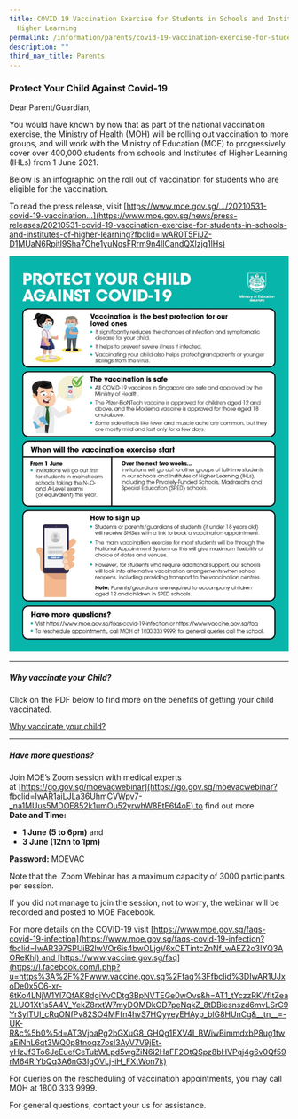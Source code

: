```yaml
---
title: COVID 19 Vaccination Exercise for Students in Schools and Institutes of
  Higher Learning
permalink: /information/parents/covid-19-vaccination-exercise-for-students-in-schools-and-institutes/
description: ""
third_nav_title: Parents
---
```


### Protect Your Child Against Covid-19

Dear Parent/Guardian,

You would have known by now that as part of the national vaccination exercise, the Ministry of Health (MOH) will be rolling out vaccination to more groups, and will work with the Ministry of Education (MOE) to progressively cover over 400,000 students from schools and Institutes of Higher Learning (IHLs) from 1 June 2021.

Below is an infographic on the roll out of vaccination for students who are eligible for the vaccination.  

To read the press release, visit [https://www.moe.gov.sg/.../20210531-covid-19-vaccination...](https://www.moe.gov.sg/news/press-releases/20210531-covid-19-vaccination-exercise-for-students-in-schools-and-institutes-of-higher-learning?fbclid=IwAR0T5FiJZ-D1MUaN6Rpitl9Sha7Ohe1yuNqsFRrm9n4IlCandQXlzjg1lHs)

![](/images/Resource%203%20One%20page%20Infographic%20on%20Student%20Vaccination%20Exercise.jpg)

------------------------------
##### Why vaccinate your Child?
  
Click on the PDF below to find more on the benefits of getting your child vaccinated.  
  
[Why vaccinate your child?](/files/Why%20vaccinate%20your%20child.pdf)

----------------------------
##### Have more questions?

Join MOE’s Zoom session with medical experts at [https://go.gov.sg/moevacwebinar](https://go.gov.sg/moevacwebinar?fbclid=IwAR1aiLJLa36UhmCVWpv7-_na1MUus5MDOE852k1umOu52yrwhW8EtE6f4oE) to find out more <br> 
**Date and Time:**  
*   **1 June (5 to 6pm)** and 
*   **3 June (12nn to 1pm)**

**Password:** MOEVAC

Note that the  Zoom Webinar has a maximum capacity of 3000 participants per session.   

If you did not manage to join the session, not to worry, the webinar will be recorded and posted to MOE Facebook.

For more details on the COVID-19 visit [https://www.moe.gov.sg/faqs-covid-19-infection](https://www.moe.gov.sg/faqs-covid-19-infection?fbclid=IwAR397SPUiB2lwVOr6is4bwOLjgV6xCETintcZnNf_wAEZ2o3IYQ3AOReKhI) and [https://www.vaccine.gov.sg/faq](https://l.facebook.com/l.php?u=https%3A%2F%2Fwww.vaccine.gov.sg%2Ffaq%3Ffbclid%3DIwAR1UJxoDe0x5C6-xr-6tKo4LNjW1Yl7QfAK8dgiYvCDtg3BpNVTEGe0wOvs&h=AT1_tYczzRKVfItZea2LUO1Xt1s5A4V_YekZ8rxtW7myDOMDkOD7peNqkZ_8tDBiesnszd6mvLSrC9YrSylTUl_cRqONfPv82SO4MFfn4hvS7HQyyeyEHAyp_blG8HUnCg&__tn__=-UK-R&c%5b0%5d=AT3VjbaPg2bGXuG8_GHQg1EXV4I_BWiwBimmdxbP8ug1twaEiNhL6qt3WQ0p8tnoqz7osl3AyV7V9jEt-yHzJf3To6JeEuefCeTubWLpd5wgZiN6i2HaFF2OtQSpz8bHVPqj4g6v0Qf59rM64RiYbQq3A6nG3IgOVLj-iH_FXtWon7k)  

For queries on the rescheduling of vaccination appointments, you may call MOH at 1800 333 9999.

For general questions, contact your us for assistance.